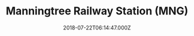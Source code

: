 ---
date: 2018-07-22T06:14:47.000Z
title: Manningtree Railway Station (MNG)
latitude: 51.949132169355515
longitude: 1.045376224799872
category: checkin
---